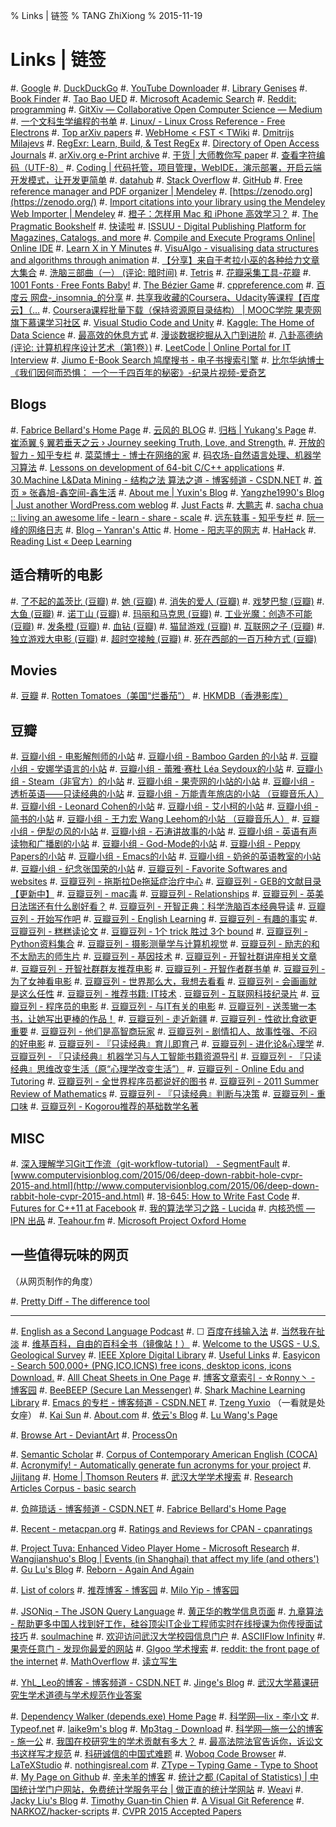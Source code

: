 % Links | 链签
% TANG ZhiXiong
% 2015-11-19

Links | 链签
============

#. [Google](http://www.google.com.sg)
#. [DuckDuckGo](http://www.duckduckgo.com)
#. [YouTube Downloader](http://o.hk.am/)
#. [Library Genises](http://gen.lib.rus.ec/)
#. [Book Finder](http://en.bookfi.org)
#. [Tao Bao UED](http://ued.taobao.com/blog/about-us/)
#. [Microsoft Academic Search](http://libra.msra.cn/)
#. [Reddit: programming](https://www.reddit.com/r/programming/)
#. [GitXiv — Collaborative Open Computer Science — Medium](https://medium.com/@samim/gitxiv-collaborative-open-computer-science-e5fea734cd45)
#. [一个文科生学编程的书单](http://www.douban.com/note/380095094/)
#. [Linux/ - Linux Cross Reference - Free Electrons](http://lxr.free-electrons.com/)
#. [Top arXiv papers](https://scirate.com/)
#. [WebHome < FST < TWiki](http://www.openfst.org/twiki/bin/view/FST/WebHome)
#. [Dmitrijs Milajevs](http://www.eecs.qmul.ac.uk/~dm303/pages/reading-list.html)
#. [RegExr: Learn, Build, & Test RegEx](http://regexr.com/)
#. [Directory of Open Access Journals](https://doaj.org/)
#. [arXiv.org e-Print archive](http://arxiv.org/)
#. [干货 | 大师教你写 paper](http://www.douban.com/url/1038327/)
#. [查看字符编码（UTF-8）](http://www.mytju.com/classcode/tools/encode_utf8.asp)
#. [Coding | 代码托管，项目管理，WebIDE，演示部署，开启云端开发模式，让开发更简单](https://coding.net/)
#. [datahub](http://datahub.top/)
#. [Stack Overflow](http://stackoverflow.com/)
#. [GitHub](https://github.com/)
#. [Free reference manager and PDF organizer | Mendeley](https://www.mendeley.com/)
#. [https://zenodo.org](https://zenodo.org/)
#. [Import citations into your library using the Mendeley Web Importer | Mendeley](https://www.mendeley.com/import/)
#. [橙子：怎样用 Mac 和 iPhone 高效学习？](http://daily.zhihu.com/story/6762361)
#. [The Pragmatic Bookshelf](https://pragprog.com/)
#. [快读啦](https://kuaidula.com/)
#. [ISSUU - Digital Publishing Platform for Magazines, Catalogs, and more](http://issuu.com/)
#. [Compile and Execute Programs Online| Online IDE](http://www.compileonline.com/)
#. [Learn X in Y Minutes](http://learnxinyminutes.com/)
#. [VisuAlgo - visualising data structures and algorithms through animation](http://visualgo.net/)
#. [【分享】来自于考拉小巫的各种给力文章大集合](http://www.douban.com/group/topic/15299075/)
#. [洗脑三部曲（一） (评论: 暗时间)](http://book.douban.com/review/5012104/)
#. [Tetris](https://jake-eaton.com/tetris/)
#. [花瓣采集工具-花瓣](http://huaban.com/about/goodies/)
#. [1001 Fonts · Free Fonts Baby!](http://www.1001fonts.com/)
#. [The Bézier Game](http://bezier.method.ac/)
#. [cppreference.com](http://en.cppreference.com/w/)
#. [百度云 网盘-_insomnia_的分享](http://pan.baidu.com/share/home?uk=2919707929#category/type=0)
#. [共享我收藏的Coursera、Udacity等课程【百度云】（...](http://www.douban.com/group/topic/44748285/)
#. [Coursera课程批量下载（保持资源原目录结构） | MOOC学院 果壳网旗下慕课学习社区](http://mooc.guokr.com/post/560/)
#. [Visual Studio Code and Unity](https://code.visualstudio.com/Docs/runtimes/unity)
#. [Kaggle: The Home of Data Science](https://www.kaggle.com/)
#. [最高效的休息方式](http://www.douban.com/note/514216150/)
#. [漫谈数据挖掘从入门到进阶](http://www.douban.com/note/283530204/)
#. [八卦高德纳 (评论: 计算机程序设计艺术（第1卷）)](http://book.douban.com/review/5384627/)
#. [LeetCode | Online Portal for IT Interview](http://articles.leetcode.com/)
#. [Jiumo E-Book Search 鸠摩搜书 - 电子书搜索引擎](http://www.jiumodiary.com/)
#. [比尔华纳博士《我们因何而恐惧： 一个一千四百年的秘密》-纪录片视频-爱奇艺](http://www.iqiyi.com/w_19rrylp8kl.html)

Blogs
-----

#. [Fabrice Bellard's Home Page](http://bellard.org/)
#. [云风的 BLOG](http://blog.codingnow.com/)
#. [归档 | Yukang's Page](http://www.cyukang.com/archive.html)
#. [崔添翼 § 翼若垂天之云 › Journey seeking Truth, Love, and Strength.](http://cuitianyi.com/)
#. [开放的智力 - 知乎专栏](http://zhuanlan.zhihu.com/intelligence)
#. [菜菜博士 - 博士在网络的家](http://microcai.org/)
#. [码农场-自然语言处理、机器学习算法](http://www.hankcs.com/)
#. [Lessons on development of 64-bit C/C++ applications](http://www.viva64.com/en/l/)
#. [30.Machine L&Data Mining - 结构之法 算法之道 - 博客频道 - CSDN.NET](http://blog.csdn.net/v_july_v/article/category/1061301)
#. [首页 » 张鑫旭-鑫空间-鑫生活](http://www.zhangxinxu.com/)
#. [About me | Yuxin's Blog](http://ppwwyyxx.com/about-me/)
#. [Yangzhe1990's Blog | Just another WordPress.com weblog](https://yangzhe1990.wordpress.com/)
#. [Just Facts](https://dangfan.me/en/)
#. [大鹏志](http://dapengde.com/)
#. [sacha chua :: living an awesome life - learn - share - scale](http://sachachua.com/blog/)
#. [远东轶事 - 知乎专栏](http://zhuanlan.zhihu.com/yuandong)
#. [阮一峰的网络日志](http://www.ruanyifeng.com/blog/)
#. [Blog – Yanran's Attic](http://yanran.li/)
#. [Home - 阳志平的网志](http://www.yangzhiping.com/)
#. [HaHack](http://hahack.com/)
#. [Reading List « Deep Learning](http://deeplearning.net/reading-list/)

适合精听的电影
--------------

#. [了不起的盖茨比 (豆瓣)](http://movie.douban.com/subject/3364223/)
#. [她 (豆瓣)](http://movie.douban.com/subject/6722879/)
#. [消失的爱人 (豆瓣)](http://movie.douban.com/subject/21318488/)
#. [戏梦巴黎 (豆瓣)](http://movie.douban.com/subject/1291856/)
#. [大鱼 (豆瓣)](http://movie.douban.com/subject/1291545/)
#. [诺丁山 (豆瓣)](http://movie.douban.com/subject/1298038/)
#. [玛丽和马克思 (豆瓣)](http://movie.douban.com/subject/3072124/)
#. [工业光魔：创造不可能 (豆瓣)](http://movie.douban.com/subject/5151820/)
#. [发条橙 (豆瓣)](http://movie.douban.com/subject/1292233/)
#. [血钻 (豆瓣)](http://movie.douban.com/subject/1428175/)
#. [猫鼠游戏 (豆瓣)](http://movie.douban.com/subject/1305487/)
#. [互联网之子 (豆瓣)](http://movie.douban.com/subject/25785114/)
#. [独立游戏大电影 (豆瓣)](http://movie.douban.com/subject/7015793/)
#. [超时空接触 (豆瓣)](http://movie.douban.com/subject/1295647/)
#. [死在西部的一百万种方式 (豆瓣)](http://movie.douban.com/subject/21334420/)

Movies
------

#. [豆瓣](http://www.douban.com/)
#. [Rotten Tomatoes（美国“烂番茄”）](http://www.rottentomatoes.com/)
#. [HKMDB（香港影库）](http://hkmdb.com/db/index.php)

豆瓣
----

#. [豆瓣小组 - 电影解刨师的小站](http://site.douban.com/190248/)
#. [豆瓣小组 - Bamboo Garden 的小站](http://site.douban.com/183573/)
#. [豆瓣小组 - 安娜学语言的小站](http://site.douban.com/153057/)
#. [豆瓣小组 - 蕾雅·赛杜 Léa Seydoux的小站](http://site.douban.com/198460/)
#. [豆瓣小组 - Steam（非官方）的小站](http://site.douban.com/248518/)
#. [豆瓣小组 - 果壳网的小站的小站](http://site.douban.com/guokr/)
#. [豆瓣小组 - 透析英语——只读经典的小站](http://site.douban.com/195168/)
#. [豆瓣小组 - 万能青年旅店的小站 （豆瓣音乐人）](http://site.douban.com/omnipotent/)
#. [豆瓣小组 - Leonard Cohen的小站](http://site.douban.com/137869/)
#. [豆瓣小组 - 艾小柯的小站](http://site.douban.com/109265/)
#. [豆瓣小组 - 简书的小站](http://site.douban.com/181032/)
#. [豆瓣小组 - 王力宏 Wang Leehom的小站 （豆瓣音乐人）](http://site.douban.com/leehomwang/)
#. [豆瓣小组 - 伊犁の风的小站](http://site.douban.com/169159/)
#. [豆瓣小组 - 石涛讲故事的小站](http://site.douban.com/221233/)
#. [豆瓣小组 - 英语有声读物和广播剧的小站](http://site.douban.com/196116/)
#. [豆瓣小组 - God-Mode的小站](http://site.douban.com/196781/)
#. [豆瓣小组 - Peppy Papers的小站](http://site.douban.com/204776/)
#. [豆瓣小组 - Emacs的小站](http://site.douban.com/203941/)
#. [豆瓣小组 - 奶爸的英语教室的小站](http://site.douban.com/195274/)
#. [豆瓣小组 - 纪念张国荣的小站](http://site.douban.com/leslie/)
#. [豆瓣豆列 - Favorite Softwares and websites](http://www.douban.com/doulist/1831726/)
#. [豆瓣豆列 - 拖斯拉De拖延症治疗中心](http://www.douban.com/doulist/29625562/)
#. [豆瓣豆列 - GEB的文献目录【更新中】](http://www.douban.com/doulist/39544944/)
#. [豆瓣豆列 - mac毒](http://www.douban.com/doulist/41876721/)
#. [豆瓣豆列 - Relationships](http://www.douban.com/doulist/41842325/)
#. [豆瓣豆列 - 英美日法瑞还有什么剧好看？](http://www.douban.com/doulist/1660055/)
#. [豆瓣豆列 - 开智正典：科学洗脑百本经典导读](http://www.douban.com/doulist/41691053/)
#. [豆瓣豆列 - 开始写作吧](http://www.douban.com/doulist/1269878/)
#. [豆瓣豆列 - English Learning](http://www.douban.com/doulist/12147886/)
#. [豆瓣豆列 - 有趣的事实](http://www.douban.com/doulist/39556634/)
#. [豆瓣豆列 - 糕糕读论文](http://www.douban.com/doulist/38747815/)
#. [豆瓣豆列 - 1个 trick 胜过 3个 bound](http://www.douban.com/doulist/39669050/)
#. [豆瓣豆列 - Python资料集合](http://www.douban.com/doulist/37660601/)
#. [豆瓣豆列 - 摄影测量学与计算机视觉](http://www.douban.com/doulist/1525698/)
#. [豆瓣豆列 - 励志的和不太励志的师生片](http://www.douban.com/doulist/1555175/)
#. [豆瓣豆列 - 基因技术](http://www.douban.com/doulist/37669307/)
#. [豆瓣豆列 - 开智社群讲座相关文章](http://www.douban.com/doulist/38039230/)
#. [豆瓣豆列 - 开智社群群友推荐电影](http://www.douban.com/doulist/38039245/)
#. [豆瓣豆列 - 开智作者群书单](http://www.douban.com/doulist/14090587/)
#. [豆瓣豆列 - 为了女神看电影](http://www.douban.com/doulist/38616390/)
#. [豆瓣豆列 - 世界那么大，我想去看看](http://www.douban.com/doulist/38842269/)
#. [豆瓣豆列 - 会画画就是这么任性](http://www.douban.com/doulist/36796029/)
#. [豆瓣豆列 - 推荐书籍: IT技术](http://www.douban.com/doulist/1361509/)
. [豆瓣豆列 - 互联网科技纪录片](http://www.douban.com/doulist/11172842/)
#. [豆瓣豆列 - 程序员的电影](http://www.douban.com/doulist/3255951/)
#. [豆瓣豆列 - 与IT有关的电影](http://www.douban.com/doulist/441220/)
#. [豆瓣豆列 - 送羡辙一本书，让她写出更棒的作品！](http://www.douban.com/doulist/17651217/)
#. [豆瓣豆列 - 走近新疆](http://www.douban.com/doulist/14892458/)
#. [豆瓣豆列 - 性欲比食欲更重要](http://www.douban.com/doulist/1651016/)
#. [豆瓣豆列 - 他们是高智商玩家](http://www.douban.com/doulist/65439/)
#. [豆瓣豆列 - 剧情扣人、故事性强、不闷的好电影](http://www.douban.com/doulist/2443408/)
#. [豆瓣豆列 - 『只读经典』育儿即育己](http://www.douban.com/doulist/1327794/)
#. [豆瓣豆列 - 进化论&心理学](http://www.douban.com/doulist/2971961/)
#. [豆瓣豆列 - 『只读经典』机器学习与人工智能书籍资源导引](http://www.douban.com/doulist/176513/)
#. [豆瓣豆列 - 『只读经典』思维改变生活（原“心理学改变生活”）](http://www.douban.com/doulist/46003/)
#. [豆瓣豆列 - Online Edu and Tutoring](http://www.douban.com/doulist/1880538/)
#. [豆瓣豆列 - 全世界程序员都说好的图书](http://www.douban.com/doulist/1244005/)
#. [豆瓣豆列 - 2011 Summer Review of Mathematics](http://www.douban.com/doulist/1199112/)
#. [豆瓣豆列 - 『只读经典』判断与决策](http://www.douban.com/doulist/197706/)
#. [豆瓣豆列 - 重口味](http://www.douban.com/doulist/187667/)
#. [豆瓣豆列 - Kogorou推荐的基础数学名著](http://www.douban.com/doulist/31641/)

MISC
----

#. [深入理解学习Git工作流（git-workflow-tutorial） - SegmentFault](http://segmentfault.com/a/1190000002918123)
#. [www.computervisionblog.com/2015/06/deep-down-rabbit-hole-cvpr-2015-and.html](http://www.computervisionblog.com/2015/06/deep-down-rabbit-hole-cvpr-2015-and.html)
#. [18-645: How to Write Fast Code](http://users.ece.cmu.edu/~pueschel/teaching/18-645-CMU-spring08/course.html)
#. [Futures for C++11 at Facebook](https://code.facebook.com/posts/1661982097368498)
#. [我的算法学习之路 - Lucida](http://zh.lucida.me/blog/on-learning-algorithms/)
#. [内核恐慌 — IPN 出品](http://ipn.li/kernelpanic/)
#. [Teahour.fm](http://teahour.fm/)
#. [Microsoft Project Oxford Home](https://www.projectoxford.ai/)

一些值得玩味的网页
------------------

（从网页制作的角度）

#. [Pretty Diff - The difference tool](http://prettydiff.com/)

---

#. [English as a Second Language Podcast](http://www.eslpod.com/website/index.php)
#. &#x2610; [百度在线输入法](http://shurufa.baidu.com/online.html)
#. [当然我在扯淡](http://www.yinwang.org/)
#. [维基百科，自由的百科全书（镜像站！）](http://wiki.yooooo.us/d2lraS9XaWtpcGVkaWE6JUU5JUE2JTk2JUU5JUExJUI1)
#. [Welcome to the USGS - U.S. Geological Survey](http://www.usgs.gov/)
#. [IEEE Xplore Digital Library](http://ieeexplore.ieee.org/Xplore/home.jsp?reload=true)
#. [Useful Links](http://sse.tongji.edu.cn/linzhang/UsefulLinks/links.htm)
#. [Easyicon - Search 500,000+ (PNG,ICO,ICNS) free icons, desktop icons, icons Download.](http://www.easyicon.net/)
#. [Alll Cheat Sheets in One Page](http://www.cheat-sheets.org/)
#. [博客文章索引 - ☆Ronny丶 - 博客园](http://www.cnblogs.com/ronny/p/index.html)
#. [BeeBEEP (Secure Lan Messenger)](http://beebeep.sourceforge.net/)
#. [Shark Machine Learning Library](http://image.diku.dk/shark/)
#. [Emacs 的专栏 - 博客频道 - CSDN.NET](http://blog.csdn.net/zhuyingqingfen)
#. [Tzeng Yuxio](http://tzengyuxio.me/) （一看就是处女座）
#. [Kai Sun](http://www.kaisun.org/)
#. [About.com](http://www.about.com/)
#. [依云's Blog](http://lilydjwg.is-programmer.com/)
#. [Lu Wang's Page](http://coolwanglu.github.io/)

#. [Browse Art - DeviantArt](http://www.deviantart.com/browse/all/)
#. [ProcessOn](https://www.processon.com/network)

#. [Semantic Scholar](https://www.semanticscholar.org/)
#. [Corpus of Contemporary American English (COCA)](http://corpus.byu.edu/coca/)
#. [Acronymify! - Automatically generate fun acronyms for your project](http://acronymify.com/)
#. [Jijitang](http://www.jijitang.com/)
#. [Home | Thomson Reuters](http://thomsonreuters.com/en.html)
#. [武汉大学学术搜索](http://www.duxiu.com/)
#. [Research Articles Corpus - basic search](http://rcpce.engl.polyu.edu.hk/RACorpus/default.htm)

#. [负暄琐话 - 博客频道 - CSDN.NET](http://blog.csdn.net/g9yuayon)
#. [Fabrice Bellard's Home Page](http://bellard.org/)

#. [Recent - metacpan.org](https://metacpan.org/recent)
#. [Ratings and Reviews for CPAN - cpanratings](http://cpanratings.perl.org/)

#. [Project Tuva: Enhanced Video Player Home - Microsoft Research](http://research.microsoft.com/apps/tools/tuva/index.html#data=2%7C%7C%7C)
#. [Wangjianshuo's Blog | Events (in Shanghai) that affect my life (and others')](http://wangjianshuo.com/)
#. [Gu Lu's Blog](http://www.gulu-dev.com/archive)
#. [Reborn - Again And Again](http://xiaolai.li/)

#. [List of colors](http://www.colorhexa.com/color-names)
#. [推荐博客 - 博客园](http://www.cnblogs.com/expert/)
#. [Milo Yip - 博客园](http://www.cnblogs.com/miloyip/)

#. [JSONiq - The JSON Query Language](http://jsoniq.org/)
#. [黄正华的教学信息页面](http://aff.whu.edu.cn/huangzh/)
#. [九章算法 - 帮助更多中国人找到好工作，硅谷顶尖IT企业工程师实时在线授课为你传授面试技巧](http://www.jiuzhang.com/?source=soulmachine)
#. [soulmachine](http://www.soulmachine.me/)
#. [欢迎访问武汉大学校园信息门户](http://my.whu.edu.cn/)
#. [ASCIIFlow Infinity](http://asciiflow.com/)
#. [果壳任意门 - 发现你最爱的网站](http://gate.guokr.com/)
#. [Glgoo 学术搜索](http://scholar.glgoo.org/)
#. [reddit: the front page of the internet](https://www.reddit.com/)
#. [MathOverflow](http://mathoverflow.net/)
#. [读立写生](http://cnfeat.com/)

#. [YhL_Leo的博客 - 博客频道 - CSDN.NET](http://blog.csdn.net/yhl_leo)
#. [Jinge's Blog](http://www.tujinge.com/)
#. [武汉大学慕课研究生学术道德与学术规范作业答案](https://www.zybuluo.com/yhl/note/267200)

#. [Dependency Walker (depends.exe) Home Page](http://www.dependencywalker.com/)
#. [科学网—lix - 李小文](http://blog.sciencenet.cn/home.php?mod=space&uid=2984)
#. [Typeof.net](http://typeof.net/index.html)
#. [laike9m's blog](https://laike9m.com/blog/archive/)
#. [Mp3tag - Download](http://www.mp3tag.de/en/download.html)
#. [科学网—施一公的博客 - 施一公](http://blog.sciencenet.cn/home.php?mod=space&uid=46212)
#. [我国在校研究生的学术贡献有多大？](http://mp.weixin.qq.com/s?__biz=MzA3NTU5NzMwNw==&mid=211741323&idx=5&sn=3adfa48bf8a1eeda284c361c85621009#rd)
#. [最高法院法官告诉你，诉讼文书这样写才规范](http://mp.weixin.qq.com/s?__biz=MzA4NDYwNTE4Mg==&mid=207798324&idx=5&sn=7f70171babef70007e44c79679e139b8&scene=2&from=timeline&isappinstalled=0#rd)
#. [科研诚信的中国式难题](http://mp.weixin.qq.com/s?__biz=MzA3OTgzMzUzOA==&mid=209250210&idx=1&sn=4248f3d2ffed9b5ba57fc9f861135cc9&scene=2&from=timeline&isappinstalled=0#rd)
#. [Woboq Code Browser](http://code.woboq.org/)
#. [LaTeXStudio](http://www.latexstudio.net/)
#. [nothingisreal.com](http://en.nothingisreal.com/wiki/Tristan_Miller)
#. [ZType – Typing Game - Type to Shoot](http://zty.pe/)
#. [My Page on Github](http://baohaojun.github.io/blog/2011/12/23/index.html)
#. [辛未羊的博客](http://panqiincs.github.io/)
#. [统计之都 (Capital of Statistics) | 中国统计学门户网站，免费统计学服务平台 | 做正直的统计学网站](http://cos.name/)
#. [Weavi](https://weavi.com/92079/Z2oSFk5UfDsuUKLfNVOl-g)
#. [Jacky Liu's Blog](http://bluegene8210.is-programmer.com/)
#. [Timothy Guan‑tin Chien](http://timdream.org/#works)
#. [A Visual Git Reference](http://marklodato.github.io/visual-git-guide/index-en.html)
#. [NARKOZ/hacker-scripts](https://github.com/NARKOZ/hacker-scripts)
#. [CVPR 2015 Accepted Papers](http://cs.stanford.edu/people/karpathy/cvpr2015papers/)
